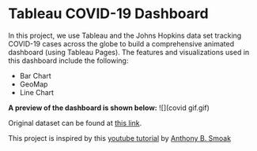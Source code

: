 # Tableau COVID-19 Dashboard
In this project, we use Tableau and the Johns Hopkins data set tracking COVID-19 cases across the globe to build a comprehensive animated dashboard (using Tableau Pages). The features and visualizations used in this dashboard include the following:
- Bar Chart
- GeoMap
- Line Chart

**A preview of the dashboard is shown below:**
![](covid gif.gif)



Original dataset can be found at [this link](https://www.tableau.com/covid-19-coronavirus-data-resources).

This project is inspired by this [youtube tutorial](https://www.youtube.com/watch?v=mvpGTXRLIQc) by [Anthony B. Smoak](https://twitter.com/anthonysmoak)

